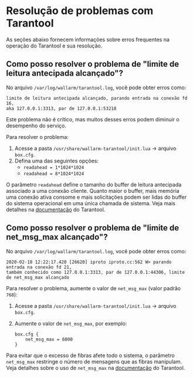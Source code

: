 # Resolução de problemas com Tarantool

As seções abaixo fornecem informações sobre erros frequentes na operação do Tarantool e sua resolução.

## Como posso resolver o problema de "limite de leitura antecipada alcançado"?

No arquivo `/var/log/wallarm/tarantool.log`, você pode obter erros como:

```
limite de leitura antecipada alcançado, parando entrada na conexão fd 16, 
aka 127.0.0.1:3313, par de 127.0.0.1:53218
```

Este problema não é crítico, mas muitos desses erros podem diminuir o desempenho do serviço.

Para resolver o problema:

1. Acesse a pasta `/usr/share/wallarm-tarantool/init.lua` → arquivo `box.cfg`.
1. Defina uma das seguintes opções:
    * `readahead = 1*1024*1024`
    * `readahead = 8*1024*1024`

O parâmetro `readahead` define o tamanho do buffer de leitura antecipada associado a uma conexão cliente. Quanto maior o buffer, mais memória uma conexão ativa consome e mais solicitações podem ser lidas do buffer do sistema operacional em uma única chamada de sistema. Veja mais detalhes na [documentação](https://www.tarantool.io/en/doc/latest/reference/configuration/#cfg-networking-readahead) do Tarantool.

## Como posso resolver o problema de "limite de net_msg_max alcançado"?

No arquivo `/var/log/wallarm/tarantool.log`, você pode obter erros como:

```
2020-02-18 12:22:17.420 [26620] iproto iproto.cc:562 W> parando entrada na conexão fd 21, 
também conhecido como 127.0.0.1:3313, par de 127.0.0.1:44306, limite de net_msg_max alcançado
```

Para resolver o problema, aumente o valor de `net_msg_max` (valor padrão `768`):

1. Acesse a pasta `/usr/share/wallarm-tarantool/init.lua` → arquivo `box.cfg`.
1. Aumente o valor de `net_msg_max`, por exemplo:

    ```
    box.cfg {
        net_msg_max = 6000
    }
    ```

Para evitar que o excesso de fibras afete todo o sistema, o parâmetro `net_msg_max` restringe o número de mensagens que as fibras manipulam. Veja detalhes sobre o uso de `net_msg_max` na [documentação](https://www.tarantool.io/en/doc/latest/reference/configuration/#cfg-networking-net-msg-max) do Tarantool.